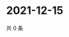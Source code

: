 # 2021-12-15

共 0 条

<!-- BEGIN WEIBO -->
<!-- 最后更新时间 Wed Dec 15 2021 01:16:33 GMT+0800 (China Standard Time) -->

<!-- END WEIBO -->
